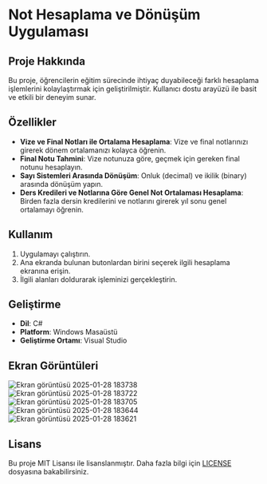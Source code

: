 # Not Hesaplama ve Dönüşüm Uygulaması

## Proje Hakkında
Bu proje, öğrencilerin eğitim sürecinde ihtiyaç duyabileceği farklı hesaplama işlemlerini kolaylaştırmak için geliştirilmiştir. Kullanıcı dostu arayüzü ile basit ve etkili bir deneyim sunar.

## Özellikler
- **Vize ve Final Notları ile Ortalama Hesaplama**: Vize ve final notlarınızı girerek dönem ortalamanızı kolayca öğrenin.
- **Final Notu Tahmini**: Vize notunuza göre, geçmek için gereken final notunu hesaplayın.
- **Sayı Sistemleri Arasında Dönüşüm**: Onluk (decimal) ve ikilik (binary) arasında dönüşüm yapın.
- **Ders Kredileri ve Notlarına Göre Genel Not Ortalaması Hesaplama**: Birden fazla dersin kredilerini ve notlarını girerek yıl sonu genel ortalamayı öğrenin.

## Kullanım
1. Uygulamayı çalıştırın.
2. Ana ekranda bulunan butonlardan birini seçerek ilgili hesaplama ekranına erişin.
3. İlgili alanları doldurarak işleminizi gerçekleştirin.

## Geliştirme
- **Dil**: C#
- **Platform**: Windows Masaüstü
- **Geliştirme Ortamı**: Visual Studio

## Ekran Görüntüleri
![Ekran görüntüsü 2025-01-28 183738](https://github.com/user-attachments/assets/8eb5aaf1-02bf-4cca-928c-e7fb2682731b)
![Ekran görüntüsü 2025-01-28 183722](https://github.com/user-attachments/assets/4419a942-4aad-46de-8cc2-465f27e455d0)
![Ekran görüntüsü 2025-01-28 183705](https://github.com/user-attachments/assets/a0846fe8-8a6e-45bb-b98a-fb6746c5342a)
![Ekran görüntüsü 2025-01-28 183644](https://github.com/user-attachments/assets/7d319013-b656-4a70-863c-0ded785b1c86)
![Ekran görüntüsü 2025-01-28 183621](https://github.com/user-attachments/assets/d2433c03-2da7-4d20-8c26-baccd25bd8b5)


## Lisans
Bu proje MIT Lisansı ile lisanslanmıştır. Daha fazla bilgi için [LICENSE](LICENSE) dosyasına bakabilirsiniz.

